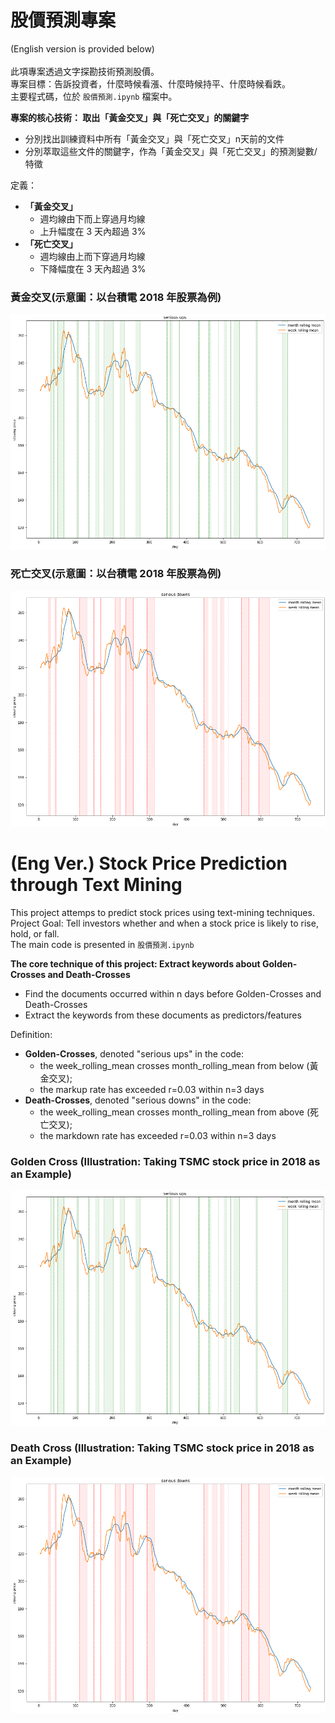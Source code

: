 # 股價預測專案 

(English version is provided below)<br>
<br>
此項專案透過文字探勘技術預測股價。<br>
專案目標：告訴投資者，什麼時候看漲、什麼時候持平、什麼時候看跌。<br>
主要程式碼，位於 `股價預測.ipynb` 檔案中。<br>

**專案的核心技術： 取出「黃金交叉」與「死亡交叉」的關鍵字**
* 分別找出訓練資料中所有「黃金交叉」與「死亡交叉」n天前的文件
* 分別萃取這些文件的關鍵字，作為「黃金交叉」與「死亡交叉」的預測變數/特徵

定義：
* **「黃金交叉」**
  *  週均線由下而上穿過月均線
  *  上升幅度在 3 天內超過 3%
* **「死亡交叉」**
  *  週均線由上而下穿過月均線
  *  下降幅度在 3 天內超過 3%

### 黃金交叉(示意圖：以台積電 2018 年股票為例)
![](/images/golden_cross.png)

### 死亡交叉(示意圖：以台積電 2018 年股票為例)
![](/images/death_cross.png)

# (Eng Ver.) Stock Price Prediction through Text Mining
This project attemps to predict stock prices using text-mining techniques.<br>
Project Goal: Tell investors whether and when a stock price is likely to rise, hold, or fall.<br>
The main code is presented in `股價預測.ipynb`<br>

**The core technique of this project: Extract keywords about Golden-Crosses and Death-Crosses**
* Find the documents occurred within n days before Golden-Crosses and Death-Crosses
* Extract the keywords from these documents as predictors/features

Definition: 
* **Golden-Crosses**, denoted "serious ups" in the code:
  * the week_rolling_mean crosses month_rolling_mean from below (黃金交叉);
  * the markup rate has exceeded r=0.03 within n=3 days
* **Death-Crosses**, denoted "serious downs" in the code:
  * the week_rolling_mean crosses month_rolling_mean from above (死亡交叉);
  * the markdown rate has exceeded r=0.03 within n=3 days

### Golden Cross (Illustration: Taking TSMC stock price in 2018 as an Example)
![](/images/golden_cross.png)

### Death Cross (Illustration: Taking TSMC stock price in 2018 as an Example)
![](/images/death_cross.png)
